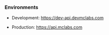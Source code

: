 ### Environments

- Development: https://dev-api.devmclabs.com

- Production: https://api.mclabs.com
